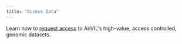 ```yaml
---
title: "Access Data"
---
```


Learn how to [request access](/resources/guides/requesting-data-access) to AnVIL's high-value,  access controlled, genomic datasets.
